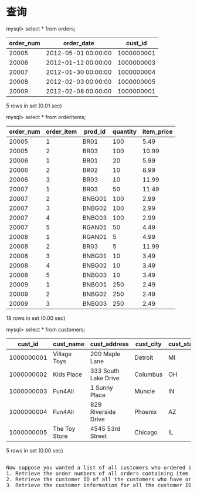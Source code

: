 # 查询

mysql> select * from orders;

| order_num | order_date          | cust_id    |
|-----------|---------------------|------------|
|     20005 | 2012-05-01 00:00:00 | 1000000001 |
|     20006 | 2012-01-12 00:00:00 | 1000000003 |
|     20007 | 2012-01-30 00:00:00 | 1000000004 |
|     20008 | 2012-02-03 00:00:00 | 1000000005 |
|     20009 | 2012-02-08 00:00:00 | 1000000001 |

5 rows in set (0.01 sec)

mysql> select * from orderitems;

| order_num | order_item | prod_id | quantity | item_price |
|-----------|------------|---------|----------|------------|
|     20005 |          1 | BR01    |      100 |       5.49 |
|     20005 |          2 | BR03    |      100 |      10.99 |
|     20006 |          1 | BR01    |       20 |       5.99 |
|     20006 |          2 | BR02    |       10 |       8.99 |
|     20006 |          3 | BR03    |       10 |      11.99 |
|     20007 |          1 | BR03    |       50 |      11.49 |
|     20007 |          2 | BNBG01  |      100 |       2.99 |
|     20007 |          3 | BNBG02  |      100 |       2.99 |
|     20007 |          4 | BNBG03  |      100 |       2.99 |
|     20007 |          5 | RGAN01  |       50 |       4.49 |
|     20008 |          1 | RGAN01  |        5 |       4.99 |
|     20008 |          2 | BR03    |        5 |      11.99 |
|     20008 |          3 | BNBG01  |       10 |       3.49 |
|     20008 |          4 | BNBG02  |       10 |       3.49 |
|     20008 |          5 | BNBG03  |       10 |       3.49 |
|     20009 |          1 | BNBG01  |      250 |       2.49 |
|     20009 |          2 | BNBG02  |      250 |       2.49 |
|     20009 |          3 | BNBG03  |      250 |       2.49 |

18 rows in set (0.00 sec)

mysql> select * from customers;

| cust_id    | cust_name     | cust_address         | cust_city | cust_state | cust_zip | cust_country | cust_contact       | cust_email            |
|------------|---------------|----------------------|-----------|------------|----------|--------------|--------------------|-----------------------|
| 1000000001 | Village Toys  | 200 Maple Lane       | Detroit   | MI         | 44444    | USA          | John Smith         | sales@villagetoys.com |
| 1000000002 | Kids Place    | 333 South Lake Drive | Columbus  | OH         | 43333    | USA          | Michelle Green     | NULL                  |
| 1000000003 | Fun4All       | 1 Sunny Place        | Muncie    | IN         | 42222    | USA          | Jim Jones          | jjones@fun4all.com    |
| 1000000004 | Fun4All       | 829 Riverside Drive  | Phoenix   | AZ         | 88888    | USA          | Denise L. Stephens | dstephens@fun4all.com |
| 1000000005 | The Toy Store | 4545 53rd Street     | Chicago   | IL         | 54545    | USA          | Kim Howard         | NULL                  |

5 rows in set (0.00 sec)

<pre> 
Now suppose you wanted a list of all customers who ordered item RGAN01. What would you have to do to retrieve this information?
1. Retrieve the order numbers of all orders containing item RGAN01.
2. Retrieve the customer ID of all the customers who have orders listed in the order numbers returned in the previous step. 
3. Retrieve the customer information for all the customer IDs returned in the previous step. 
</pre>
